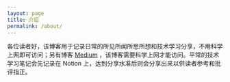 ```yaml
---
layout: page
title: 介绍
permalink: /about/
---
```


各位读者好，该博客用于记录日常的所见所闻所思所想和技术学习分享，不用科学上网即可访问；另有博客 [Medium](https://medium.com/@thomas-yang) ，该博客需要科学上网才能访问。平常的技术学习笔记会先记录在 Notion 上，达到分享水准后则会分享出来以供读者参考和批评指正。
